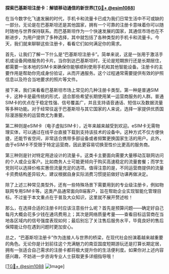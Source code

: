 **探索巴基斯坦注册卡：解锁移动通信的新世界[[TG💪+ @esim1088](https://t.me/s/esim1088)]**

在当今数字化飞速发展的时代，手机卡和流量卡已成为我们日常生活中不可或缺的一部分。无论是在巴基斯坦还是其他国家，拥有一个可靠的注册卡意味着你可以随时随地与世界保持联系。而巴基斯坦作为一个快速发展的国家，其通信市场也在不断进步，为用户提供了多种选择，其中就包括了各种类型的手机卡和流量卡。今天，我们就来聊聊这些注册卡，看看它们如何满足你的需求。

首先，让我们了解一下什么是“巴基斯坦注册卡”。简单来说，这是一张用于激活手机或设备网络服务的卡片。当你到达巴基斯坦时，无论是短期旅行还是长期居住，都需要一张本地的SIM卡来确保你能够顺利使用手机和其他智能设备。注册卡的主要作用是帮助你完成身份验证，从而开通服务。这个过程通常需要提供有效的护照信息以及符合当地要求的照片等文件。

接下来，我们来看看巴基斯坦市场上常见的几种注册卡类型。第一种是普通SIM卡，这种卡是最传统的形式，适合那些希望长期使用某一运营商服务的人群。普通SIM卡的优点在于稳定性强、信号覆盖广，并且支持语音通话、短信以及数据流量等多种功能。对于经常往返于巴基斯坦与其它国家的人来说，选择一家提供优质国际漫游服务的运营商尤为重要。

第二种则是eSIM卡（电子虚拟SIM卡），近年来越来越受到欢迎。eSIM卡无需物理实体，可以通过在线平台直接下载到支持该技术的设备中。这种方式不仅方便快捷，还能节省空间，非常适合携带多部设备或者频繁更换国家生活的用户。此外，由于eSIM卡不受限于特定运营商，因此更容易切换至性价比更高的服务商。

第三种则是针对特定用途设计的流量卡。这类卡主要面向需要大量移动互联网访问的个人或企业客户。比如商务人士可能更倾向于购买高速稳定的流量套餐；而学生党则可以选择价格实惠但流量充足的选项。值得注意的是，不同运营商提供的流量卡资费结构差异较大，建议根据自身实际消费习惯提前做好功课再做决定。

除了上述三种常见类型外，还有一些特殊场景下需要用到的专业级注册卡，例如物联网专用SIM卡等。这类产品通常面向B端客户，旨在帮助企业实现智能化管理目标。不过鉴于本文重点在于普及大众知识，这里就不展开赘述啦！

那么，在选择合适的注册卡时应该注意些什么呢？首先是预算问题——确定好自己每月大概会花多少钱在通讯费用上；其次是网络质量考量——查看目标运营商在当地各区域内的信号强度表现如何；最后别忘了关注售后服务水平，毕竟良好的售后保障能让你在遇到问题时更加安心。

总之，“巴基斯坦注册卡”作为连接人与世界的桥梁，在现代社会扮演着越来越重要的角色。无论你是计划前往这个充满魅力的南亚国度短期游玩还是打算长期定居，拥有一张适合自己需求的注册卡都将极大提升你的生活便利度。如果你对上述内容感兴趣，不妨进一步咨询专业人士获取更多详细指导哦！

[[TG💪+ @esim1088](https://t.me/s/esim1088) ![Image](https://i.postimg.cc/4NQfJmqS/Snipaste-2025-05-13-00-14-12.png)]